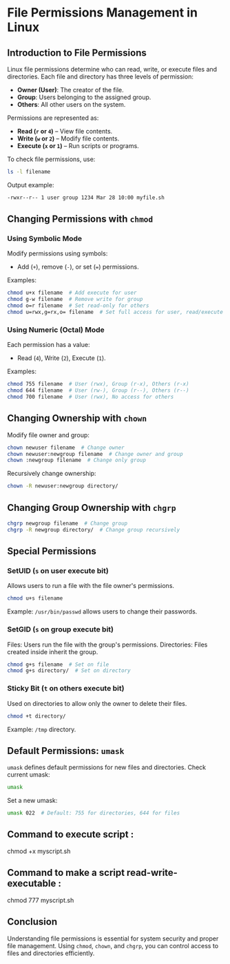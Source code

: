 # File Permissions Management in Linux

## Introduction to File Permissions
Linux file permissions determine who can read, write, or execute files and directories. Each file and directory has three levels of permission:
- **Owner (User)**: The creator of the file.
- **Group**: Users belonging to the assigned group.
- **Others**: All other users on the system.

Permissions are represented as:
- **Read (`r` or `4`)** – View file contents.
- **Write (`w` or `2`)** – Modify file contents.
- **Execute (`x` or `1`)** – Run scripts or programs.

To check file permissions, use:
```bash
ls -l filename
```
Output example:
```bash
-rwxr--r-- 1 user group 1234 Mar 28 10:00 myfile.sh
```

## Changing Permissions with `chmod`
### Using Symbolic Mode
Modify permissions using symbols:
- Add (`+`), remove (`-`), or set (`=`) permissions.

Examples:
```bash
chmod u+x filename  # Add execute for user
chmod g-w filename  # Remove write for group
chmod o=r filename  # Set read-only for others
chmod u=rwx,g=rx,o= filename  # Set full access for user, read/execute for group, and no access for others
```

### Using Numeric (Octal) Mode
Each permission has a value:
- Read (`4`), Write (`2`), Execute (`1`).

Examples:
```bash
chmod 755 filename  # User (rwx), Group (r-x), Others (r-x)
chmod 644 filename  # User (rw-), Group (r--), Others (r--)
chmod 700 filename  # User (rwx), No access for others
```

## Changing Ownership with `chown`
Modify file owner and group:
```bash
chown newuser filename  # Change owner
chown newuser:newgroup filename  # Change owner and group
chown :newgroup filename  # Change only group
```

Recursively change ownership:
```bash
chown -R newuser:newgroup directory/
```

## Changing Group Ownership with `chgrp`
```bash
chgrp newgroup filename  # Change group
chgrp -R newgroup directory/  # Change group recursively
```

## Special Permissions
### SetUID (`s` on user execute bit)
Allows users to run a file with the file owner's permissions.
```bash
chmod u+s filename
```
Example: `/usr/bin/passwd` allows users to change their passwords.

### SetGID (`s` on group execute bit)
Files: Users run the file with the group's permissions.
Directories: Files created inside inherit the group.
```bash
chmod g+s filename  # Set on file
chmod g+s directory/  # Set on directory
```

### Sticky Bit (`t` on others execute bit)
Used on directories to allow only the owner to delete their files.
```bash
chmod +t directory/
```
Example: `/tmp` directory.

## Default Permissions: `umask`
`umask` defines default permissions for new files and directories.
Check current umask:
```bash
umask
```
Set a new umask:
```bash
umask 022  # Default: 755 for directories, 644 for files
```
## Command to execute script :
chmod +x myscript.sh
## Command to make a script read-write-executable :
chmod 777 myscript.sh

## Conclusion
Understanding file permissions is essential for system security and proper file management. Using `chmod`, `chown`, and `chgrp`, you can control access to files and directories efficiently.
